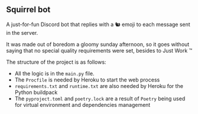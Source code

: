 Squirrel bot
------------

A just-for-fun Discord bot that replies with a 🐿️  emoji to each message sent in the server.

It was made out of boredom a gloomy sunday afternoon, so it goes without saying that no special quality requirements were set, besides to Just Work ™


The structure of the project is as follows:

* All the logic is in the `main.py` file.
* The `Procfile` is needed by Heroku to start the web process
* `requirements.txt` and `runtime.txt` are also needed by Heroku for the Python buildpack
* The `pyproject.toml` and `poetry.lock` are a result of `Poetry` being used for virtual environment and dependencies management
